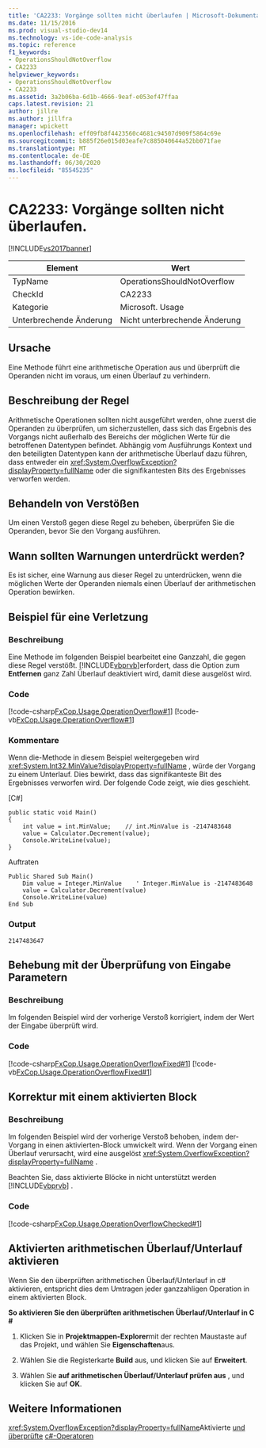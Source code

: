 ```yaml
---
title: 'CA2233: Vorgänge sollten nicht überlaufen | Microsoft-Dokumentation'
ms.date: 11/15/2016
ms.prod: visual-studio-dev14
ms.technology: vs-ide-code-analysis
ms.topic: reference
f1_keywords:
- OperationsShouldNotOverflow
- CA2233
helpviewer_keywords:
- OperationsShouldNotOverflow
- CA2233
ms.assetid: 3a2b06ba-6d1b-4666-9eaf-e053ef47ffaa
caps.latest.revision: 21
author: jillre
ms.author: jillfra
manager: wpickett
ms.openlocfilehash: eff09fb8f4423560c4681c94507d909f5864c69e
ms.sourcegitcommit: b885f26e015d03eafe7c885040644a52bb071fae
ms.translationtype: MT
ms.contentlocale: de-DE
ms.lasthandoff: 06/30/2020
ms.locfileid: "85545235"
---
```

# <a name="ca2233-operations-should-not-overflow"></a>CA2233: Vorgänge sollten nicht überlaufen.
[!INCLUDE[vs2017banner](../includes/vs2017banner.md)]

|Element|Wert|
|-|-|
|TypName|OperationsShouldNotOverflow|
|CheckId|CA2233|
|Kategorie|Microsoft. Usage|
|Unterbrechende Änderung|Nicht unterbrechende Änderung|

## <a name="cause"></a>Ursache
 Eine Methode führt eine arithmetische Operation aus und überprüft die Operanden nicht im voraus, um einen Überlauf zu verhindern.

## <a name="rule-description"></a>Beschreibung der Regel
 Arithmetische Operationen sollten nicht ausgeführt werden, ohne zuerst die Operanden zu überprüfen, um sicherzustellen, dass sich das Ergebnis des Vorgangs nicht außerhalb des Bereichs der möglichen Werte für die betroffenen Datentypen befindet. Abhängig vom Ausführungs Kontext und den beteiligten Datentypen kann der arithmetische Überlauf dazu führen, dass entweder ein <xref:System.OverflowException?displayProperty=fullName> oder die signifikantesten Bits des Ergebnisses verworfen werden.

## <a name="how-to-fix-violations"></a>Behandeln von Verstößen
 Um einen Verstoß gegen diese Regel zu beheben, überprüfen Sie die Operanden, bevor Sie den Vorgang ausführen.

## <a name="when-to-suppress-warnings"></a>Wann sollten Warnungen unterdrückt werden?
 Es ist sicher, eine Warnung aus dieser Regel zu unterdrücken, wenn die möglichen Werte der Operanden niemals einen Überlauf der arithmetischen Operation bewirken.

## <a name="example-of-a-violation"></a>Beispiel für eine Verletzung

### <a name="description"></a>Beschreibung
 Eine Methode im folgenden Beispiel bearbeitet eine Ganzzahl, die gegen diese Regel verstößt. [!INCLUDE[vbprvb](../includes/vbprvb-md.md)]erfordert, dass die Option zum **Entfernen** ganz Zahl Überlauf deaktiviert wird, damit diese ausgelöst wird.

### <a name="code"></a>Code
 [!code-csharp[FxCop.Usage.OperationOverflow#1](../snippets/csharp/VS_Snippets_CodeAnalysis/FxCop.Usage.OperationOverflow/cs/FxCop.Usage.OperationOverflow.cs#1)]
 [!code-vb[FxCop.Usage.OperationOverflow#1](../snippets/visualbasic/VS_Snippets_CodeAnalysis/FxCop.Usage.OperationOverflow/vb/FxCop.Usage.OperationOverflow.vb#1)]

### <a name="comments"></a>Kommentare
 Wenn die-Methode in diesem Beispiel weitergegeben wird <xref:System.Int32.MinValue?displayProperty=fullName> , würde der Vorgang zu einem Unterlauf. Dies bewirkt, dass das signifikanteste Bit des Ergebnisses verworfen wird. Der folgende Code zeigt, wie dies geschieht.

 [C#]

```
public static void Main()
{
    int value = int.MinValue;    // int.MinValue is -2147483648
    value = Calculator.Decrement(value);
    Console.WriteLine(value);
}
```

 Auftraten

```
Public Shared Sub Main()
    Dim value = Integer.MinValue    ' Integer.MinValue is -2147483648
    value = Calculator.Decrement(value)
    Console.WriteLine(value)
End Sub
```

### <a name="output"></a>Output

```
2147483647
```

## <a name="fix-with-input-parameter-validation"></a>Behebung mit der Überprüfung von Eingabe Parametern

### <a name="description"></a>Beschreibung
 Im folgenden Beispiel wird der vorherige Verstoß korrigiert, indem der Wert der Eingabe überprüft wird.

### <a name="code"></a>Code
 [!code-csharp[FxCop.Usage.OperationOverflowFixed#1](../snippets/csharp/VS_Snippets_CodeAnalysis/FxCop.Usage.OperationOverflowFixed/cs/FxCop.Usage.OperationOverflowFixed.cs#1)]
 [!code-vb[FxCop.Usage.OperationOverflowFixed#1](../snippets/visualbasic/VS_Snippets_CodeAnalysis/FxCop.Usage.OperationOverflowFixed/vb/FxCop.Usage.OperationOverflowFixed.vb#1)]

## <a name="fix-with-a-checked-block"></a>Korrektur mit einem aktivierten Block

### <a name="description"></a>Beschreibung
 Im folgenden Beispiel wird der vorherige Verstoß behoben, indem der-Vorgang in einen aktivierten-Block umwickelt wird. Wenn der Vorgang einen Überlauf verursacht, wird eine ausgelöst <xref:System.OverflowException?displayProperty=fullName> .

 Beachten Sie, dass aktivierte Blöcke in nicht unterstützt werden [!INCLUDE[vbprvb](../includes/vbprvb-md.md)] .

### <a name="code"></a>Code
 [!code-csharp[FxCop.Usage.OperationOverflowChecked#1](../snippets/csharp/VS_Snippets_CodeAnalysis/FxCop.Usage.OperationOverflowChecked/cs/FxCop.Usage.OperationOverflowChecked.cs#1)]

## <a name="turn-on-checked-arithmetic-overflowunderflow"></a>Aktivierten arithmetischen Überlauf/Unterlauf aktivieren
 Wenn Sie den überprüften arithmetischen Überlauf/Unterlauf in c# aktivieren, entspricht dies dem Umtragen jeder ganzzahligen Operation in einem aktivierten Block.

 **So aktivieren Sie den überprüften arithmetischen Überlauf/Unterlauf in C #**

1. Klicken Sie in **Projektmappen-Explorer**mit der rechten Maustaste auf das Projekt, und wählen Sie **Eigenschaften**aus.

2. Wählen Sie die Registerkarte **Build** aus, und klicken Sie auf **Erweitert**.

3. Wählen Sie **auf arithmetischen Überlauf/Unterlauf prüfen aus** , und klicken Sie auf **OK**.

## <a name="see-also"></a>Weitere Informationen
 <xref:System.OverflowException?displayProperty=fullName>Aktivierte [und überprüfte](https://msdn.microsoft.com/library/a84bc877-2c7f-4396-8735-1ce97c42f35e) [c#-Operatoren](https://msdn.microsoft.com/library/0301e31f-22ad-49af-ac3c-d5eae7f0ac43)
